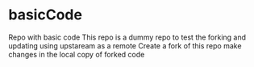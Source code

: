 # basicCode
Repo with basic code
This repo is a dummy repo to test the forking and updating using upstaream as a remote
Create a fork of this repo
make changes in the local copy of forked code
